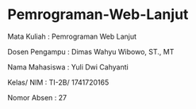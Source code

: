 # Pemrograman-Web-Lanjut

Mata Kuliah : Pemrograman Web Lanjut

Dosen Pengampu : Dimas Wahyu Wibowo, ST., MT

Nama Mahasiswa : Yuli Dwi Cahyanti

Kelas/ NIM : TI-2B/ 1741720165

Nomor Absen : 27
